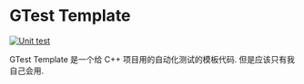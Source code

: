 # GTest Template

[![Unit test](https://github.com/hly1204/gtest_template/actions/workflows/unit_test.yml/badge.svg)](https://github.com/hly1204/gtest_template/actions/workflows/unit_test.yml)

GTest Template 是一个给 C++ 项目用的自动化测试的模板代码. 但是应该只有我自己会用.
